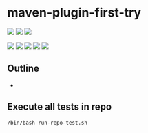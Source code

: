 # maven-plugin-first-try

![](https://img.shields.io/badge/language-xml-blue)
![](https://img.shields.io/badge/technology-maven,%20maven%20plugin-blue)
![](https://img.shields.io/badge/development%20year-2021-orange)

![](https://img.shields.io/github/languages/top/shijiansu/maven-plugin-first-try)
![](https://img.shields.io/github/languages/count/shijiansu/maven-plugin-first-try)
![](https://img.shields.io/github/languages/code-size/shijiansu/maven-plugin-first-try)
![](https://img.shields.io/github/repo-size/shijiansu/maven-plugin-first-try)
![](https://img.shields.io/github/last-commit/shijiansu/maven-plugin-first-try?color=red)

## Outline

- 

## Execute all tests in repo

`/bin/bash run-repo-test.sh`
